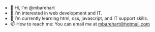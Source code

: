 - 👋 Hi, I’m @mbarehart
- 👀 I’m interested in web development and IT.
- 🌱 I’m currently learning html, css, javascript, and IT support skills.
- 📫 How to reach me: You can email me at mbarehart@hotmail.com

<!---
mbarehart/mbarehart is a ✨ special ✨ repository because its `README.md` (this file) appears on your GitHub profile.
You can click the Preview link to take a look at your changes.
--->
